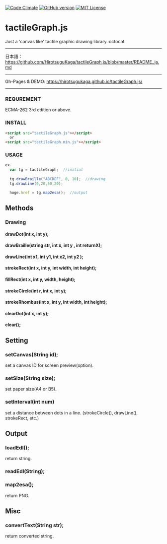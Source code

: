 [![Code Climate](https://codeclimate.com/github/HirotsuguKaga/Braille.js/badges/gpa.svg)](https://codeclimate.com/github/HirotsuguKaga/Braille.js)
[![GitHub version](https://badge.fury.io/gh/HirotsuguKaga%2FtactileGraph.js.svg)](https://badge.fury.io/gh/HirotsuguKaga%2FtactileGraph.js)
[![MIT License](http://img.shields.io/badge/license-MIT-blue.svg?style=flat)](LICENSE)

# tactileGraph.js
Just a 'canvas like' tactile graphic drawing library.:octocat:
  
***
  日本語：https://github.com/HirotsuguKaga/tactileGraph.js/blob/master/README_ja.md
***
Gh-Pages & DEMO: https://hirotsugukaga.github.io/tactileGraph.js/
***

### REQUREMENT
  ECMA-262 3rd edition or above.
  
### INSTALL
```html
<script src="tactileGraph.js"></script>
  or
<script src="tactileGraph.min.js"></script>
```
### USAGE
```javascript
ex.
  var tg = tactileGraph;  //initial
 
  tg.drawBraille("ABCDEF", 0, 10);  //drawing
  tg.drawLine(0,20,50,20);

  hoge.href = tg.map2esa();  //output
```

   
## Methods
### Drawing
#### drawDot(int x, int y);
  
#### drawBraille(string str, int x, int y , int returnX);
  
#### drawLine(int x1, int y1, int x2, int y2 );
  
#### strokeRect(int x, int y, int width, int height);
  
#### fillRect(int x, int y, width, height);
  
#### strokeCircle(int r, int x, int y);
  
#### strokeRhombus(int x, int y, int width, int height);
  
#### clearDot(int x, int y);

#### clear();
 

## Setting
### setCanvas(String id);
set a canvas ID for screen preview(option).
### setSize(String size);
set paper size(A4 or B5).
### setInterval(int num)
set a distance between dots in a line. (strokeCircle(), drawLine(), strokeRect, etc.)
  
## Output
### loadEdl();
return string.
### readEdl(String);
### map2esa();
return PNG.
  
## Misc
### convertText(String str);
return converted string.
